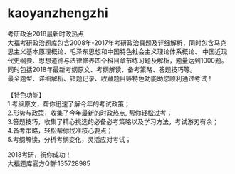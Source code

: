 # kaoyanzhengzhi
考研政治2018最新时政热点<br>
大福考研政治题库包含2008年-2017年考研政治真题及详细解析，同时包含马克思主义基本原理概论、毛泽东思想和中国特色社会主义理论体系概论、 中国近现代史纲要、思想道德与法律修养四个科目章节练习题及解析，题量达到1000题。同时包括2018年最新考纲原文、考纲解读、备考策略、答题技巧等。<br>
最全题型、详细解析、错题记录、收藏题目等特色功能助您顺利通过考试！<br><br>
【特色功能】<br>
1.考纲原文，帮你迅速了解今年的考试政策；<br>
2.形势与政策，收集了今年最新的时政热点, 帮你轻松过考；<br>
3.答题技巧，收集了精心挑选的必备必考策略以及学习方法，考试游刃有余；<br>
4.备考策略，轻松帮你找准核心要点；<br>
5.考纲解读，分析考纲变化，灵活应对考试；<br>

2018考研，祝你成功！<br>
大福题库官方Q群:135728985<br>
